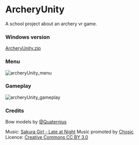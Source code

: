 # ArcheryUnity
A school project about an archery vr game.

### Windows version
[ArcheryUnity.zip](https://github.com/PetiteGraine/ArcheryUnity/releases/download/Demo/ArcheryUnity.zip)

### Menu
![archeryUnity_menu](https://github.com/user-attachments/assets/35b0cff0-d9c6-41b8-8ce4-d79306207f5e)

### Gameplay
![archeryUnity_gameplay](https://github.com/user-attachments/assets/0dbb0909-09cb-4649-9397-28fa7d624e35)

### Credits
Bow models by [@Quaternius](https://www.patreon.com/quaternius)

Music: [Sakura Girl - Late at Night]([https://soundcloud.com/sakuragirl_official](https://soundcloud.com/sakuragirl_official/lateatnight))  
Music promoted by [Chosic](https://www.chosic.com/free-music/all/)  
Licence: [Creative Commons CC BY 3.0](https://creativecommons.org/licenses/by/3.0/)

